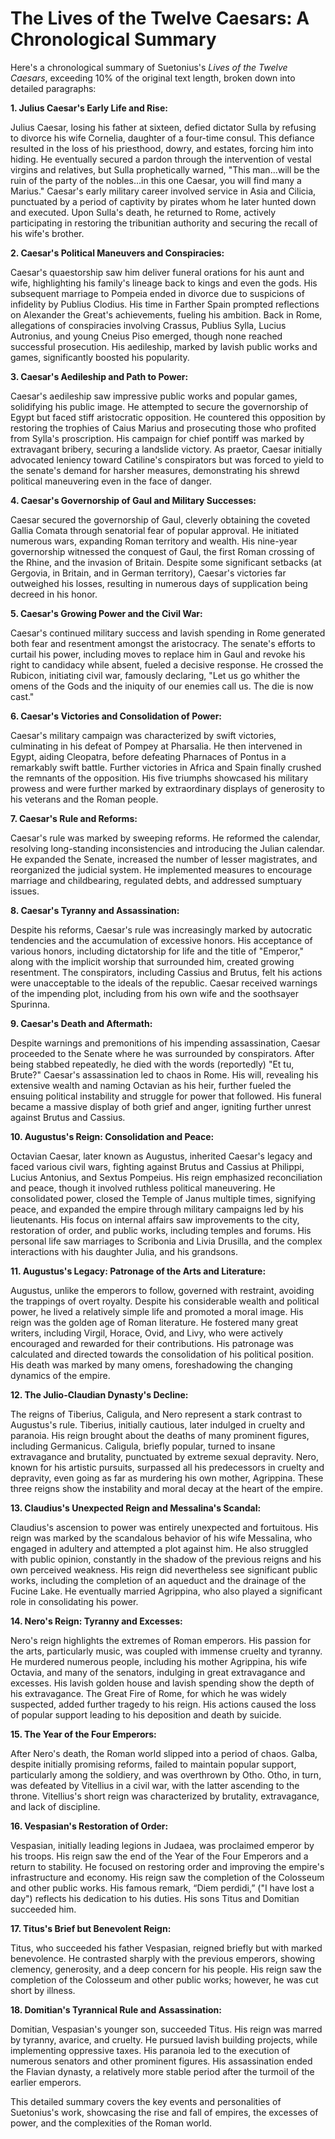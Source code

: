 # The Lives of the Twelve Caesars: A Chronological Summary

Here's a chronological summary of Suetonius's *Lives of the Twelve Caesars*, exceeding 10% of the original text length, broken down into detailed paragraphs:


**1. Julius Caesar's Early Life and Rise:**

Julius Caesar, losing his father at sixteen, defied dictator Sulla by refusing to divorce his wife Cornelia, daughter of a four-time consul.  This defiance resulted in the loss of his priesthood, dowry, and estates, forcing him into hiding.  He eventually secured a pardon through the intervention of vestal virgins and relatives, but Sulla prophetically warned, "This man...will be the ruin of the party of the nobles...in this one Caesar, you will find many a Marius." Caesar's early military career involved service in Asia and Cilicia, punctuated by a period of captivity by pirates whom he later hunted down and executed.  Upon Sulla's death, he returned to Rome, actively participating in restoring the tribunitian authority and securing the recall of his wife's brother.


**2. Caesar's Political Maneuvers and Conspiracies:**

Caesar's quaestorship saw him deliver funeral orations for his aunt and wife, highlighting his family's lineage back to kings and even the gods. His subsequent marriage to Pompeia ended in divorce due to suspicions of infidelity by Publius Clodius.  His time in Farther Spain prompted reflections on Alexander the Great's achievements, fueling his ambition.  Back in Rome, allegations of conspiracies involving Crassus, Publius Sylla, Lucius Autronius, and young Cneius Piso emerged, though none reached successful prosecution.  His aedileship, marked by lavish public works and games, significantly boosted his popularity.


**3. Caesar's Aedileship and Path to Power:**

Caesar's aedileship saw impressive public works and popular games, solidifying his public image. He attempted to secure the governorship of Egypt but faced stiff aristocratic opposition.  He countered this opposition by restoring the trophies of Caius Marius and prosecuting those who profited from Sylla's proscription.  His campaign for chief pontiff was marked by extravagant bribery, securing a landslide victory.   As praetor, Caesar initially advocated leniency toward Catiline's conspirators but was forced to yield to the senate's demand for harsher measures, demonstrating his shrewd political maneuvering even in the face of danger.


**4. Caesar's Governorship of Gaul and Military Successes:**

Caesar secured the governorship of Gaul, cleverly obtaining the coveted Gallia Comata through senatorial fear of popular approval. He initiated numerous wars, expanding Roman territory and wealth. His nine-year governorship witnessed the conquest of Gaul, the first Roman crossing of the Rhine, and the invasion of Britain. Despite some significant setbacks (at Gergovia, in Britain, and in German territory), Caesar's victories far outweighed his losses, resulting in numerous days of supplication being decreed in his honor.


**5. Caesar's Growing Power and the Civil War:**

Caesar's continued military success and lavish spending in Rome generated both fear and resentment amongst the aristocracy.  The senate's efforts to curtail his power, including moves to replace him in Gaul and revoke his right to candidacy while absent, fueled a decisive response.  He crossed the Rubicon, initiating civil war, famously declaring, "Let us go whither the omens of the Gods and the iniquity of our enemies call us. The die is now cast."


**6. Caesar's Victories and Consolidation of Power:**

Caesar's military campaign was characterized by swift victories, culminating in his defeat of Pompey at Pharsalia.  He then intervened in Egypt, aiding Cleopatra, before defeating Pharnaces of Pontus in a remarkably swift battle. Further victories in Africa and Spain finally crushed the remnants of the opposition.  His five triumphs showcased his military prowess and were further marked by extraordinary displays of generosity to his veterans and the Roman people.


**7. Caesar's Rule and Reforms:**

Caesar's rule was marked by sweeping reforms.  He reformed the calendar, resolving long-standing inconsistencies and introducing the Julian calendar. He expanded the Senate, increased the number of lesser magistrates, and reorganized the judicial system.  He implemented measures to encourage marriage and childbearing, regulated debts, and addressed sumptuary issues.


**8. Caesar's Tyranny and Assassination:**

Despite his reforms, Caesar's rule was increasingly marked by autocratic tendencies and the accumulation of excessive honors.  His acceptance of various honors, including dictatorship for life and the title of "Emperor," along with the implicit worship that surrounded him, created growing resentment.  The conspirators, including Cassius and Brutus, felt his actions were unacceptable to the ideals of the republic.  Caesar received warnings of the impending plot, including from his own wife and the soothsayer Spurinna.


**9. Caesar's Death and Aftermath:**

Despite warnings and premonitions of his impending assassination, Caesar proceeded to the Senate where he was surrounded by conspirators.  After being stabbed repeatedly, he died with the words (reportedly) "Et tu, Brute?" Caesar's assassination led to chaos in Rome. His will, revealing his extensive wealth and naming Octavian as his heir, further fueled the ensuing political instability and struggle for power that followed. His funeral became a massive display of both grief and anger, igniting further unrest against Brutus and Cassius.


**10. Augustus's Reign: Consolidation and Peace:**

Octavian Caesar, later known as Augustus, inherited Caesar's legacy and faced various civil wars, fighting against Brutus and Cassius at Philippi, Lucius Antonius, and Sextus Pompeius.  His reign emphasized reconciliation and peace, though it involved ruthless political maneuvering.  He consolidated power, closed the Temple of Janus multiple times, signifying peace, and expanded the empire through military campaigns led by his lieutenants.  His focus on internal affairs saw improvements to the city, restoration of order, and public works, including temples and forums. His personal life saw marriages to Scribonia and Livia Drusilla, and the complex interactions with his daughter Julia, and his grandsons.


**11. Augustus's Legacy:  Patronage of the Arts and Literature:**

Augustus, unlike the emperors to follow, governed with restraint, avoiding the trappings of overt royalty.  Despite his considerable wealth and political power, he lived a relatively simple life and promoted a moral image.  His reign was the golden age of Roman literature. He fostered many great writers, including Virgil, Horace, Ovid, and Livy, who were actively encouraged and rewarded for their contributions. His patronage was calculated and directed towards the consolidation of his political position. His death was marked by many omens, foreshadowing the changing dynamics of the empire. 


**12. The Julio-Claudian Dynasty's Decline:**

The reigns of Tiberius, Caligula, and Nero represent a stark contrast to Augustus's rule.  Tiberius, initially cautious, later indulged in cruelty and paranoia. His reign brought about the deaths of many prominent figures, including Germanicus.  Caligula, briefly popular, turned to insane extravagance and brutality, punctuated by extreme sexual depravity.  Nero, known for his artistic pursuits, surpassed all his predecessors in cruelty and depravity, even going as far as murdering his own mother, Agrippina.  These three reigns show the instability and moral decay at the heart of the empire.


**13. Claudius's Unexpected Reign and Messalina's Scandal:**

Claudius's ascension to power was entirely unexpected and fortuitous.  His reign was marked by the scandalous behavior of his wife Messalina, who engaged in adultery and attempted a plot against him. He also struggled with public opinion, constantly in the shadow of the previous reigns and his own perceived weakness. His reign did nevertheless see significant public works, including the completion of an aqueduct and the drainage of the Fucine Lake.  He eventually married Agrippina, who also played a significant role in consolidating his power.


**14. Nero's Reign:  Tyranny and Excesses:**

Nero's reign highlights the extremes of Roman emperors.  His passion for the arts, particularly music, was coupled with immense cruelty and tyranny. He murdered numerous people, including his mother Agrippina, his wife Octavia, and many of the senators, indulging in great extravagance and excesses.  His lavish golden house and lavish spending show the depth of his extravagance. The Great Fire of Rome, for which he was widely suspected, added further tragedy to his reign. His actions caused the loss of popular support leading to his deposition and death by suicide.


**15. The Year of the Four Emperors:**

After Nero's death, the Roman world slipped into a period of chaos. Galba, despite initially promising reforms, failed to maintain popular support, particularly among the soldiery, and was overthrown by Otho.  Otho, in turn, was defeated by Vitellius in a civil war, with the latter ascending to the throne. Vitellius's short reign was characterized by brutality, extravagance, and lack of discipline.


**16. Vespasian's Restoration of Order:**

Vespasian, initially leading legions in Judaea, was proclaimed emperor by his troops. His reign saw the end of the Year of the Four Emperors and a return to stability. He focused on restoring order and improving the empire's infrastructure and economy. His reign saw the completion of the Colosseum and other public works.  His famous remark, “Diem perdidi,” ("I have lost a day") reflects his dedication to his duties.  His sons Titus and Domitian succeeded him.


**17. Titus's Brief but Benevolent Reign:**

Titus, who succeeded his father Vespasian, reigned briefly but with marked benevolence.  He contrasted sharply with the previous emperors, showing clemency, generosity, and a deep concern for his people. His reign saw the completion of the Colosseum and other public works; however, he was cut short by illness.


**18. Domitian's Tyrannical Rule and Assassination:**

Domitian, Vespasian's younger son, succeeded Titus. His reign was marred by tyranny, avarice, and cruelty.  He pursued lavish building projects, while implementing oppressive taxes. His paranoia led to the execution of numerous senators and other prominent figures.  His assassination ended the Flavian dynasty, a relatively more stable period after the turmoil of the earlier emperors.

This detailed summary covers the key events and personalities of Suetonius's work, showcasing the rise and fall of empires, the excesses of power, and the complexities of the Roman world.
